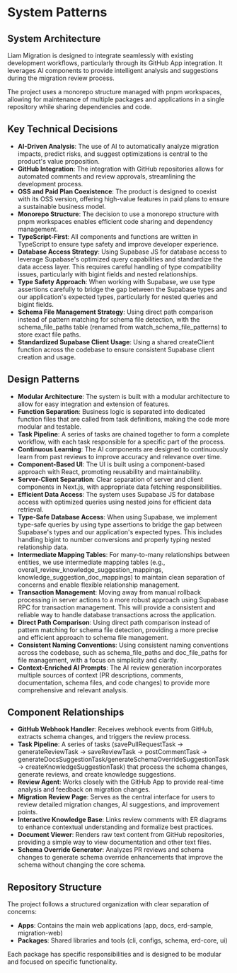 # System Patterns

## System Architecture

Liam Migration is designed to integrate seamlessly with existing development workflows, particularly through its GitHub App integration. It leverages AI components to provide intelligent analysis and suggestions during the migration review process.

The project uses a monorepo structure managed with pnpm workspaces, allowing for maintenance of multiple packages and applications in a single repository while sharing dependencies and code.

## Key Technical Decisions

- **AI-Driven Analysis**: The use of AI to automatically analyze migration impacts, predict risks, and suggest optimizations is central to the product's value proposition.
- **GitHub Integration**: The integration with GitHub repositories allows for automated comments and review approvals, streamlining the development process.
- **OSS and Paid Plan Coexistence**: The product is designed to coexist with its OSS version, offering high-value features in paid plans to ensure a sustainable business model.
- **Monorepo Structure**: The decision to use a monorepo structure with pnpm workspaces enables efficient code sharing and dependency management.
- **TypeScript-First**: All components and functions are written in TypeScript to ensure type safety and improve developer experience.
- **Database Access Strategy**: Using Supabase JS for database access to leverage Supabase's optimized query capabilities and standardize the data access layer. This requires careful handling of type compatibility issues, particularly with bigint fields and nested relationships.
- **Type Safety Approach**: When working with Supabase, we use type assertions carefully to bridge the gap between the Supabase types and our application's expected types, particularly for nested queries and bigint fields.
- **Schema File Management Strategy**: Using direct path comparison instead of pattern matching for schema file detection, with the schema_file_paths table (renamed from watch_schema_file_patterns) to store exact file paths.
- **Standardized Supabase Client Usage**: Using a shared createClient function across the codebase to ensure consistent Supabase client creation and usage.

## Design Patterns

- **Modular Architecture**: The system is built with a modular architecture to allow for easy integration and extension of features.
- **Function Separation**: Business logic is separated into dedicated function files that are called from task definitions, making the code more modular and testable.
- **Task Pipeline**: A series of tasks are chained together to form a complete workflow, with each task responsible for a specific part of the process.
- **Continuous Learning**: The AI components are designed to continuously learn from past reviews to improve accuracy and relevance over time.
- **Component-Based UI**: The UI is built using a component-based approach with React, promoting reusability and maintainability.
- **Server-Client Separation**: Clear separation of server and client components in Next.js, with appropriate data fetching responsibilities.
- **Efficient Data Access**: The system uses Supabase JS for database access with optimized queries using nested joins for efficient data retrieval.
- **Type-Safe Database Access**: When using Supabase, we implement type-safe queries by using type assertions to bridge the gap between Supabase's types and our application's expected types. This includes handling bigint to number conversions and properly typing nested relationship data.
- **Intermediate Mapping Tables**: For many-to-many relationships between entities, we use intermediate mapping tables (e.g., overall_review_knowledge_suggestion_mappings, knowledge_suggestion_doc_mappings) to maintain clean separation of concerns and enable flexible relationship management.
- **Transaction Management**: Moving away from manual rollback processing in server actions to a more robust approach using Supabase RPC for transaction management. This will provide a consistent and reliable way to handle database transactions across the application.
- **Direct Path Comparison**: Using direct path comparison instead of pattern matching for schema file detection, providing a more precise and efficient approach to schema file management.
- **Consistent Naming Conventions**: Using consistent naming conventions across the codebase, such as schema_file_paths and doc_file_paths for file management, with a focus on simplicity and clarity.
- **Context-Enriched AI Prompts**: The AI review generation incorporates multiple sources of context (PR descriptions, comments, documentation, schema files, and code changes) to provide more comprehensive and relevant analysis.

## Component Relationships

- **GitHub Webhook Handler**: Receives webhook events from GitHub, extracts schema changes, and triggers the review process.
- **Task Pipeline**: A series of tasks (savePullRequestTask → generateReviewTask → saveReviewTask → postCommentTask → generateDocsSuggestionTask/generateSchemaOverrideSuggestionTask → createKnowledgeSuggestionTask) that process the schema changes, generate reviews, and create knowledge suggestions.
- **Review Agent**: Works closely with the GitHub App to provide real-time analysis and feedback on migration changes.
- **Migration Review Page**: Serves as the central interface for users to review detailed migration changes, AI suggestions, and improvement points.
- **Interactive Knowledge Base**: Links review comments with ER diagrams to enhance contextual understanding and formalize best practices.
- **Document Viewer**: Renders raw text content from GitHub repositories, providing a simple way to view documentation and other text files.
- **Schema Override Generator**: Analyzes PR reviews and schema changes to generate schema override enhancements that improve the schema without changing the core schema.

## Repository Structure

The project follows a structured organization with clear separation of concerns:

- **Apps**: Contains the main web applications (app, docs, erd-sample, migration-web)
- **Packages**: Shared libraries and tools (cli, configs, schema, erd-core, ui)

Each package has specific responsibilities and is designed to be modular and focused on specific functionality.
